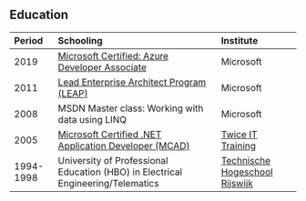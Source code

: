 ## Education

| Period | Schooling | Institute |
|:-------|:----------|:----------|
| 2019 | [Microsoft Certified: Azure Developer Associate](https://www.youracclaim.com/badges/4ed84cfb-ecbc-4b34-a454-cd7958260f7e/public_url) | Microsoft |
| 2011 | [Lead Enterprise Architect Program (LEAP)](https://blogs.technet.microsoft.com/dutchpts/2010/07/29/aankondiging-lead-enterprise-architect-program-leap/) | Microsoft |
| 2008 | MSDN Master class: Working with data using LINQ | Microsoft |
| 2005 | [Microsoft Certified .NET Application Developer (MCAD)](http://www.microsoft-certification.co.uk/mcad_training.html) | [Twice IT Training](https://www.linkedin.com/company/twice-it-training) |
| 1994-1998 | University of Professional Education (HBO) in Electrical Engineering/Telematics | [Technische Hogeschool Rijswijk](http://www.dehaagsehogeschool.nl/over-de-hogeschool/tussenpagina-thrijswijk) |
